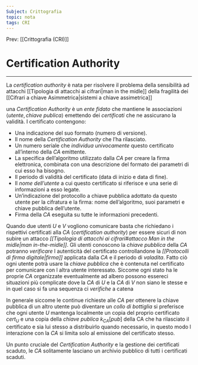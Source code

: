 ```yaml
---
Subject: Crittografia
topic: nota
tags: CRI
---
```


Prev: [[Crittografia (CRI)]]

# Certification Authority
---
La _certification authority_ è nata per risolvere il problema della sensibilità ad attacchi [[Tipologia di attacchi ai cifrari|man in the midle]] della fragilità dei [[Cifrari a chiave Asimmetrica|sistemi a chiave assimetrica]]

una _Certification Authority_ è un _ente fidato_ che mantiene le associazioni $\langle utente ,chiave \ publica\rangle$ emettendo dei _certificati_ che ne assicurano la validità.
I certificato contengono:
+ Una indicazione del suo formato (numero di versione). 
+ Il nome della _Certification Authority_ che l’ha rilasciato. 
+  Un numero seriale che _individua univocamente_ questo certificato all’interno della _CA_ emittente. 
+  La specifica dell’algoritmo utilizzato dalla _CA_ per creare la firma elettronica, combinata con una descrizione del formato dei parametri di cui esso ha bisogno. 
+  Il periodo di validità del certificato (data di inizio e data di fine). 
+  Il _nome dell’utente_ a cui questo certificato si riferisce e una serie di informazioni a esso legate. 
+  Un’indicazione del protocollo a chiave pubblica adottato da questo utente per la cifratura e la firma: nome dell’algoritmo, suoi parametri e chiave pubblica dell’utente. 
+  Firma della _CA_ eseguita su tutte le informazioni precedenti.


Quando due utenti $U$ e $V$ vogliono comunicare basta che richiedano i rispettivi certificati alla _CA_ (_certification authority_) per essere sicuri di non subire un attacco _[[Tipologia di attacchi ai cifrari#attacco Man in the midle|man in-the-midle]]_.
Gli utenti conoscono la _chiave pubblica_ della _CA_ potranno _verificare_ l autenticità del certificato controllandone la _[[Protocolli di firma digitale|firma]]_ applicata dalla $CA$ e il periodo di _valadita_. 
Fatto ciò ogni utente potrà usare la _chiave pubblica_ che è contenuta nel certificato per comunicare con l altra utente interessato.
Siccome ogni stato ha le proprie _CA_ organizzate eventualmente ad albero possono essereci situazioni più complicate dove la _CA_ di $U$ e la _CA_ di $V$ non siano le stesse e in quel caso si fa una sequenza ci _verifiche_ a catena

In generale siccome le continue richieste alle _CA_ per ottenere la chiave pubblica di un altro utente può diventare un _collo di bottiglia_ si preferisce che ogni utente $U$ mantenga localmente un copia del proprio certificato $cert_{U}$ e una copia della _chiave publica_  $k_{CA}[pub]$ della CA che ha rilasciato il certificato e sia lui stesso a distribuirlo quando necessario, in questo modo l interazione con la _CA_ si limita solo al emissione del certificato stesso.


Un punto cruciale del _Certification Authority_ e la gestione dei certificati scaduto, le _CA_ solitamente lasciano un archivio pubblico di tutti i certificati scaduti.
